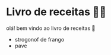 # Livro de receitas :man_cook:

olá! bem vindo ao livro de receitas :wave:

- strogonof de frango
- pave
